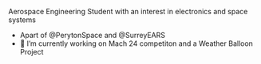 Aerospace Engineering Student with an interest in electronics and space systems

- Apart of @PerytonSpace and @SurreyEARS
- 🔭 I’m currently working on Mach 24 competiton and a Weather Balloon Project

<!--
**Harveyn4444/Harveyn4444** is a ✨ _special_ ✨ repository because its `README.md` (this file) appears on your GitHub profile.

Here are some ideas to get you started:

- 🔭 I’m currently working on ...
- 🌱 I’m currently learning ...
- 👯 I’m looking to collaborate on ...
- 🤔 I’m looking for help with ...
- 💬 Ask me about ...
- 📫 How to reach me: ...
- 😄 Pronouns: ...
- ⚡ Fun fact: ...
-->
